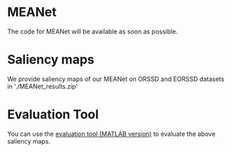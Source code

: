 # MEANet
The code for MEANet will be available as soon as possible.
# Saliency maps
We provide saliency maps of our MEANet on ORSSD and EORSSD datasets in './MEANet_results.zip'
# Evaluation Tool
You can use the [evaluation tool (MATLAB version)](https://github.com/MathLee/MatlabEvaluationTools) to evaluate the above saliency maps.
